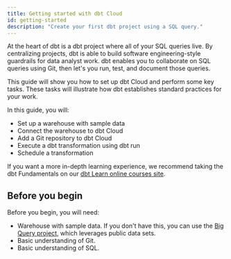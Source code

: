 ```yaml
---
title: Getting started with dbt Cloud
id: getting-started
description: "Create your first dbt project using a SQL query."
---
```


At the heart of dbt is a dbt project where all of your SQL queries live. By centralizing projects, dbt is able to build software engineering-style guardrails for data analyst work. dbt enables you to collaborate on SQL queries using Git, then let's you run, test, and document those queries.

This guide will show you how to set up dbt Cloud and perform some key tasks. These tasks will illustrate how dbt establishes standard practices for your work.

In this guide, you will:

* Set up a warehouse with sample data
* Connect the warehouse to dbt Cloud
* Add a Git repository to dbt Cloud
* Execute a dbt transformation using dbt run
* Schedule a transformation

If you want a more in-depth learning experience, we recommend taking the dbt Fundamentals on our [dbt Learn online courses site](https://courses.getdbt.com/).

## Before you begin

Before you begin, you will need:

* Warehouse with sample data. If you don't have this, you can use the [Big Query project](tutorial/getting-set-up/setting-up-bigquery), which leverages public data sets.
* Basic understanding of Git.
* Basic understanding of SQL.
